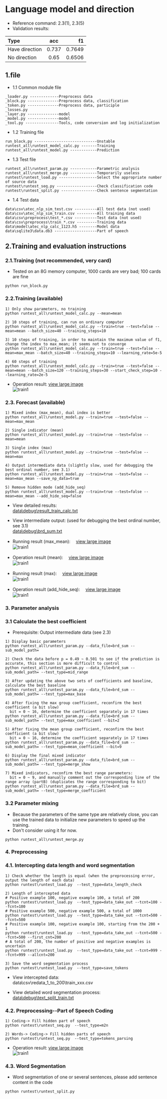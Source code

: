 # Language model and direction

* Reference command: 2.3(1), 2.3(5)
* Validation results:

| Type | acc  | f1 |
| :------------ |:---------------:| -----:|
| Have direction      | 0.737 | 0.7649 |
| No direction      | 0.65        |   0.6506 |


## 1.file
* 1.1 Common module file
```
_loader.py -------------Preprocess data
_block.py --------------Preprocess data, classification
_token.py --------------Preprocess data, participle
_losses.py
_layer.py --------------model
_model.py --------------model
_tool.py ---------------Tools, code conversion and log initialization
```
* 1.2 Training file
```
run_block.py ----------------------------Unstable
runtest_all\runtest_model_calc.py -------Training
runtest_all\runtest_model.py ------------Prediction
```
* 1.3 Test file
```
runtest_all\runtest_param.py ------------Parametric analysis
runtest_all\runtest_merge.py ------------Temporarily useless
runtest\runtest_load.py -----------------Select the appropriate number of source data
runtest\runtest_seq.py ------------------Check classification code
runtest\runtest_split.py ----------------Check sentence segmentation
```
* 1.4 Test data
```
data\csv\atec_nlp_sim_test.csv ----------All test data (not used)
data\csv\atec_nlp_sim_train.csv ---------All training data
data\csv\preprocess\test_*.csv ----------Test data (not used)
data\csv\preprocess\train_*.csv ---------Training data
data\model\atec_nlp_calc_1123.h5 --------Model data
data\sqlite3\data.db3 -------------------Part of speech
``` 


## 2.Training and evaluation instructions

### 2.1.Training (not recommended, very card)
* Tested on an 8G memory computer, 1000 cards are very bad; 100 cards are fine  
```
python run_block.py
```


### 2.2.Training (available)
```
1) Only show parameters, no training
python runtest_all\runtest_model_calc.py --mean=mean

2) 10 steps of training, can run on ordinary computer  
python runtest_all\runtest_model_calc.py --train=true --test=false --mean=mean --batch_size=40 --training_steps=10

3) 10 steps of training, in order to maintain the maximum value of f1, change the index to max_mean; it seems not to converge  
python runtest_all\runtest_model_calc.py --train=true --test=false --mean=max_mean --batch_size=40 --training_steps=10 --learning_rate=5e-5

4) 60 steps of training
python runtest_all\runtest_model_calc.py --train=true --test=false --mean=mean --batch_size=120 --training_steps=30 --start_check_step=10 --learning_rate=2e-5
```
* Operation result: [view large image](/images/screenshot/train/train2.jpg)<br>
![train1](/images/screenshot/train/train1.jpg)

### 2.3. Forecast (available)
```
1) Mixed index (max_mean), dual index is better
python runtest_all\runtest_model.py --train=true --test=false --mean=max_mean

2) Single indicator (mean)
python runtest_all\runtest_model.py --train=true --test=false --mean=mean

3) Single index (max)
python runtest_all\runtest_model.py --train=true --test=false --mean=max

4) Output intermediate data (slightly slow, used for debugging the best ordinal number, see 3.1)
python runtest_all\runtest_model.py --train=true --test=false --mean=max_mean --save_np_data=true

5) Remove hidden mode (add_hide_seq)
python runtest_all\runtest_model.py --train=true --test=false --mean=max_mean --add_hide_seq=false

```

* View detailed results:  
[data\debug\result_train_calc.txt](data/debug/result_train_calc.txt)
* View intermediate output: (used for debugging the best ordinal number, see 3.1)  
[data\debug\brd_sum.txt](data/debug/brd_sum.txt)

* Running result (max_mean):  　[view large image](/images/screenshot/long/3.4.5_max_mean.jpg)<br>
![train1](/images/screenshot/short/3.4.5_max_mean.jpg)

* Operation result (mean):  　[view large image](/images/screenshot/long/3.4.5_mean.jpg)<br>
![train1](/images/screenshot/short/3.4.5_mean.jpg)

* Running result (max):  　[view large image](/images/screenshot/long/3.4.5_max.jpg)<br>
![train1](/images/screenshot/short/3.4.5_max.jpg)

* Operation result (add_hide_seq):   　[view large image](/images/screenshot/long/4_delete_seq.jpg)<br>
![train1](/images/screenshot/short/4_delete_seq.jpg)


### 3. Parameter analysis
### 3.1 Calculate the best coefficient
* Prerequisite: Output intermediate data (see 2.3)

```
1) Display basic parameters
python runtest_all\runtest_param.py --data_file=brd_sum --sub_model_path=

2) Check the data before p = 0.49 ~ 0.501 to see if the prediction is accurate, this section is more difficult to control
python runtest_all\runtest_param.py --data_file=brd_sum --sub_model_path= --test_type=mid_range

3) After updating the above two sets of coefficients and baseline, calculate the best baseline
python runtest_all\runtest_param.py --data_file=brd_sum --sub_model_path= --test_type=max_base

4) After fixing the max group coefficient, reconfirm the best coefficient (a bit slow)
  bit = 0 ~ 16, determine the coefficient separately in 17 times
python runtest_all\runtest_param.py --data_file=brd_sum --sub_model_path= --test_type=max_coefficient --bit=2

5) After fixing the mean group coefficient, reconfirm the best coefficient (a bit slow)
  bit = 0 ~ 16, determine the coefficient separately in 17 times
python runtest_all\runtest_param.py --data_file=brd_sum --sub_model_path= --test_type=mean_coefficient --bit=9

6) Display the final mixed indicator
python runtest_all\runtest_param.py --data_file=brd_sum --sub_model_path= --test_type=merge_show

7) Mixed indicators, reconfirm the best range parameters:
  bit = 0 ~ 9, and manually comment out the corresponding line of the range array (partB) (duplicates the range corresponding to bit)
python runtest_all\runtest_param.py --data_file=brd_sum --sub_model_path= --test_type=merge_coefficient
```

### 3.2 Parameter mixing
* Because the parameters of the same type are relatively close, you can use the trained data to initialize new parameters to speed up the training.
* Don't consider using it for now.
```
python runtest_all\runtest_merge.py
```


### 4. Preprocessing
### 4.1. Intercepting data length and word segmentation

```
1) Check whether the length is equal (when the preprocessing error, output the length of each data)
python runtest\runtest_load.py	--test_type=data_length_check

2) Length of intercepted data
# Positive example 100, negative example 100, a total of 200
python runtest\runtest_load.py	--test_type=data_take_out --tcnt=100 --fcnt=100
# Positive example 500, negative example 500, a total of 1000
python runtest\runtest_load.py	--test_type=data_take_out --tcnt=500 --fcnt=500
# Positive example 100, negative example 100, starting from the 200 + 1
python runtest\runtest_load.py	--test_type=data_take_out --tcnt=500 --fcnt=500 --first_cnt=200
# A total of 200, the number of positive and negative examples is uncertain
python runtest\runtest_load.py	--test_type=data_take_out --tcnt=999 --fcnt=999 --allcnt=200

3) Save the word segmentation process
python runtest\runtest_load.py	--test_type=save_tokens
```

* View intercepted data:  
data\csv\redata_1_to_200\train_xxx.csv

* View detailed word segmentation process:  
[data\debug\text_split_train.txt](data/debug/text_split_train.txt)


### 4.2. Preprocessing--Part of Speech Coding

```
1) Coding-> Fill hidden part of speech
python runtest\runtest_seq.py  --test_type=m2n

2) Words-> Coding-> Fill hidden parts of speech
python runtest\runtest_seq.py  --test_type=tokens_parsing
```
* Operation result: [view large image](/images/screenshot/long/3.4.1_tokens_parsing.jpg)<br>
![train1](/images/screenshot/short/3.4.1_tokens_parsing.jpg)

### 4.3. Word Segmentation
* Word segmentation of one or several sentences, please add sentence content in the code
```
python runtest\runtest_split.py
```


